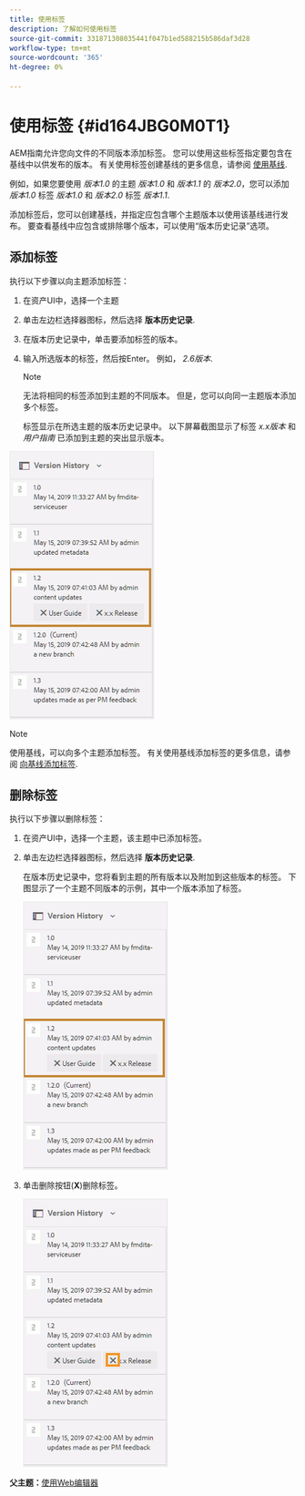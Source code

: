 ```yaml
---
title: 使用标签
description: 了解如何使用标签
source-git-commit: 331871308035441f047b1ed588215b586daf3d28
workflow-type: tm+mt
source-wordcount: '365'
ht-degree: 0%

---
```



# 使用标签 {#id164JBG0M0T1}

AEM指南允许您向文件的不同版本添加标签。 您可以使用这些标签指定要包含在基线中以供发布的版本。 有关使用标签创建基线的更多信息，请参阅 [使用基线](generate-output-use-baseline-for-publishing.md#).

例如，如果您要使用 *版本1.0* 的主题 *版本1.0* 和 *版本1.1* 的 *版本2.0*，您可以添加 *版本1.0* 标签 *版本1.0* 和 *版本2.0* 标签 *版本1.1*.

添加标签后，您可以创建基线，并指定应包含哪个主题版本以使用该基线进行发布。 要查看基线中应包含或排除哪个版本，可以使用“版本历史记录”选项。

## 添加标签

执行以下步骤以向主题添加标签：

1. 在资产UI中，选择一个主题
1. 单击左边栏选择器图标，然后选择 **版本历史记录**.
1. 在版本历史记录中，单击要添加标签的版本。

1. 输入所选版本的标签，然后按Enter。 例如， *2.6版本*.

   >[!NOTE]
   >
   > 无法将相同的标签添加到主题的不同版本。 但是，您可以向同一主题版本添加多个标签。

   标签显示在所选主题的版本历史记录中。 以下屏幕截图显示了标签 *x.x版本* 和 *用户指南* 已添加到主题的突出显示版本。


![](images/labels.png)

>[!NOTE]
>
> 使用基线，可以向多个主题添加标签。 有关使用基线添加标签的更多信息，请参阅 [向基线添加标签](generate-output-use-baseline-for-publishing.md#id184KD0T305Z).

## 删除标签

执行以下步骤以删除标签：

1. 在资产UI中，选择一个主题，该主题中已添加标签。
1. 单击左边栏选择器图标，然后选择 **版本历史记录**.

   在版本历史记录中，您将看到主题的所有版本以及附加到这些版本的标签。 下图显示了一个主题不同版本的示例，其中一个版本添加了标签。

   ![](images/labels.png)

1. 单击删除按钮\(**X**\)删除标签。

   ![](images/delete-labels.png)


**父主题：**[&#x200B;使用Web编辑器](web-editor.md)

